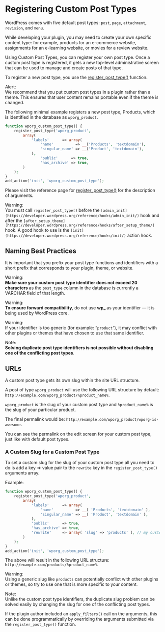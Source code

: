# Registering Custom Post Types

WordPress comes with five default post types: `post`, `page`, `attachment`, `revision`, and `menu`.

While developing your plugin, you may need to create your own specific content type: for example, products for an e-commerce website, assignments for an e-learning website, or movies for a review website.

Using Custom Post Types, you can register your own post type. Once a custom post type is registered, it gets a new top-level administrative screen that can be used to manage and create posts of that type.

To register a new post type, you use the [register\_post\_type()](https://developer.wordpress.org/reference/functions/register_post_type/) function.

Alert:  
We recommend that you put custom post types in a plugin rather than a theme. This ensures that user content remains portable even if the theme is changed.

The following minimal example registers a new post type, Products, which is identified in the database as `wporg_product`.

```php
function wporg_custom_post_type() {
	register_post_type('wporg_product',
		array(
			'labels'      => array(
				'name'          => __('Products', 'textdomain'),
				'singular_name' => __('Product', 'textdomain'),
			),
				'public'      => true,
				'has_archive' => true,
		)
	);
}
add_action('init', 'wporg_custom_post_type');

```

Please visit the reference page for [register\_post\_type()](https://developer.wordpress.org/reference/functions/register_post_type/) for the description of arguments.

Warning:  
You must call `register_post_type()` before the `[admin_init](https://developer.wordpress.org/reference/hooks/admin_init/)` hook and after the `[after_setup_theme](https://developer.wordpress.org/reference/hooks/after_setup_theme/)` hook. A good hook to use is the `[init](https://developer.wordpress.org/reference/hooks/init/)` action hook.

## Naming Best Practices

It is important that you prefix your post type functions and identifiers with a short prefix that corresponds to your plugin, theme, or website.

Warning:  
**Make sure your custom post type identifier does not exceed 20 characters** as the `post_type` column in the database is currently a VARCHAR field of that length.

Warning:  
**To ensure forward compatibility**, do not use **wp\_** as your identifier — it is being used by WordPress core.

Warning:  
If your identifier is too generic (for example: “`product`“), it may conflict with other plugins or themes that have chosen to use that same identifier.

Note:  
**Solving duplicate post type identifiers is not possible without disabling one of the conflicting post types.**

## URLs

A custom post type gets its own slug within the site URL structure.

A post of type `wporg_product` will use the following URL structure by default: `http://example.com/wporg_product/%product_name%`.

`wporg_product` is the slug of your custom post type and `%product_name%` is the slug of your particular product.

The final permalink would be: `http://example.com/wporg_product/wporg-is-awesome`.

You can see the permalink on the edit screen for your custom post type, just like with default post types.

### A Custom Slug for a Custom Post Type

To set a custom slug for the slug of your custom post type all you need to do is add a key => value pair to the `rewrite` key in the `register_post_type()` arguments array.

Example:

```php
function wporg_custom_post_type() {
	register_post_type('wporg_product',
		array(
			'labels'      => array(
				'name'          => __( 'Products', 'textdomain' ),
				'singular_name' => __( 'Product', 'textdomain' ),
			),
			'public'      => true,
			'has_archive' => true,
			'rewrite'     => array( 'slug' => 'products' ), // my custom slug
		)
	);
}
add_action('init', 'wporg_custom_post_type');

```

The above will result in the following URL structure: `http://example.com/products/%product_name%`

Warning:  
Using a generic slug like `products` can potentially conflict with other plugins or themes, so try to use one that is more specific to your content.

Note:  
Unlike the custom post type identifiers, the duplicate slug problem can be solved easily by changing the slug for one of the conflicting post types.

If the plugin author included an `apply_filters()` call on the arguments, this can be done programmatically by overriding the arguments submitted via the `register_post_type()` function.